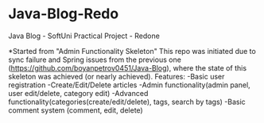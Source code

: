 # Java-Blog-Redo
Java Blog - SoftUni Practical Project - Redone


*Started from "Admin Functionality Skeleton"
This repo was initiated due to sync failure and Spring issues from the previous one (https://github.com/boyanpetrov0451/Java-Blog), where the state of this skeleton was achieved (or nearly achieved).
Features:
-Basic user registration
-Create/Edit/Delete articles
-Admin functionality(admin panel, user edit/delete, category edit)
-Advanced functionality(categories(create/edit/delete), tags, search by tags)
-Basic comment system (comment, edit, delete)
